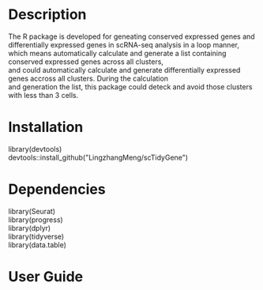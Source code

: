 # Description
The R package is developed for geneating conserved expressed genes and differentially expressed genes in scRNA-seq analysis in 
a loop manner, which means automatically calculate and generate a list containing conserved expressed genes across all clusters, </br>
and could automatically calculate and generate differentially expressed genes accross all clusters. During the calculation </br>
and generation the list, this package could deteck and avoid those clusters with less than 3 cells.

# Installation
library(devtools) </br>
devtools::install_github("LingzhangMeng/scTidyGene")

# Dependencies
library(Seurat) </br>
library(progress) </br>
library(dplyr) </br>
library(tidyverse) </br>
library(data.table) </br>

# User Guide
